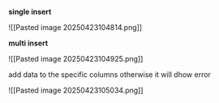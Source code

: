
**single insert**

![[Pasted image 20250423104814.png]]

**multi insert**

![[Pasted image 20250423104925.png]]


add data to the specific columns otherwise it will dhow error

![[Pasted image 20250423105034.png]]

